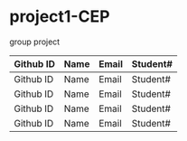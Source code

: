 # project1-CEP
group project

| Github ID | Name | Email | Student# |
| --- | --- | --- | --- |
| Github ID | Name | Email | Student# |
| Github ID | Name | Email | Student# |
| Github ID | Name | Email | Student# |
| Github ID | Name | Email | Student# |
